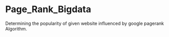 # Page_Rank_Bigdata
Determining the popularity of given website influenced by google pagerank Algorithm.
